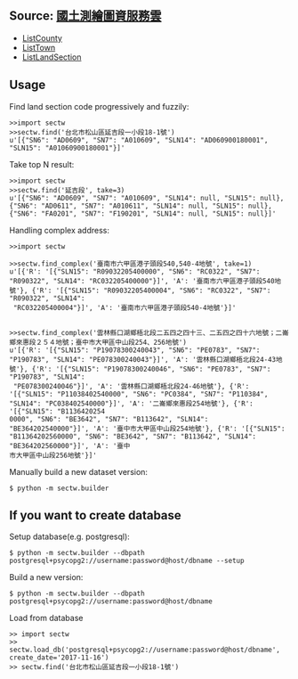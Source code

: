 Source: [國土測繪圖資服務雲](https://maps.nlsc.gov.tw "https://maps.nlsc.gov.tw")
----
* [ListCounty](http://api.nlsc.gov.tw/other/ListCounty "http://api.nlsc.gov.tw/other/ListCounty")
* [ListTown](http://api.nlsc.gov.tw/other/ListTown/B "http://api.nlsc.gov.tw/other/ListTown/B")
* [ListLandSection](http://api.nlsc.gov.tw/other/ListLandSection/B/B01 "http://api.nlsc.gov.tw/other/ListLandSection/B/B01")

Usage
-----
Find land section code progressively and fuzzily:

    >>import sectw
    >>sectw.find('台北市松山區延吉段一小段18-1號')
    u'[{"SN6": "AD0609", "SN7": "A010609", "SLN14": "AD060900180001", "SLN15": "A01060900180001"}]'

Take top N result:

    >>import sectw
    >>sectw.find('延吉段', take=3)
    u'[{"SN6": "AD0609", "SN7": "A010609", "SLN14": null, "SLN15": null},{"SN6": "AD0611", "SN7": "A010611", "SLN14": null, "SLN15": null}, {"SN6": "FA0201", "SN7": "F190201", "SLN14": null, "SLN15": null}]'

Handling complex address:

    >>import sectw

    >>sectw.find_complex('臺南市六甲區港子頭段540,540-4地號', take=1)
    u'[{'R': '[{"SLN15": "R09032205400000", "SN6": "RC0322", "SN7": "R090322", "SLN14": "RC032205400000"}]', 'A': '臺南市六甲區港子頭段540地號'}, {'R': '[{"SLN15": "R09032205400004", "SN6": "RC0322", "SN7": "R090322", "SLN14":
     "RC032205400004"}]', 'A': '臺南市六甲區港子頭段540-4地號'}]'


    >>sectw.find_complex('雲林縣口湖鄉梧北段二五四之四十三、二五四之四十六地號；二崙鄉來惠段２５４地號；臺中市大甲區中山段254、256地號')
    u'[{'R': '[{"SLN15": "P19078300240043", "SN6": "PE0783", "SN7": "P190783", "SLN14": "PE078300240043"}]', 'A': '雲林縣口湖鄉梧北段24-43地號'}, {'R': '[{"SLN15": "P19078300240046", "SN6": "PE0783", "SN7": "P190783", "SLN14":
     "PE078300240046"}]', 'A': '雲林縣口湖鄉梧北段24-46地號'}, {'R': '[{"SLN15": "P11038402540000", "SN6": "PC0384", "SN7": "P110384", "SLN14": "PC038402540000"}]', 'A': '二崙鄉來惠段254地號'}, {'R': '[{"SLN15": "B1136420254
    0000", "SN6": "BE3642", "SN7": "B113642", "SLN14": "BE364202540000"}]', 'A': '臺中市大甲區中山段254地號'}, {'R': '[{"SLN15": "B11364202560000", "SN6": "BE3642", "SN7": "B113642", "SLN14": "BE364202560000"}]', 'A': '臺中
    市大甲區中山段256地號'}]'


Manually build a new dataset version:

    $ python -m sectw.builder

If you want to create database
-------------------------------

Setup database(e.g. postgresql):

    $ python -m sectw.builder --dbpath postgresql+psycopg2://username:password@host/dbname --setup

Build a new version:

    $ python -m sectw.builder --dbpath postgresql+psycopg2://username:password@host/dbname

Load from database

    >> import sectw
    >> sectw.load_db('postgresql+psycopg2://username:password@host/dbname', create_date='2017-11-16')
    >> sectw.find('台北市松山區延吉段一小段18-1號')